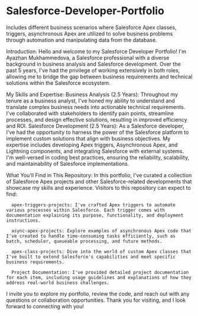 # Salesforce-Developer-Portfolio
Includes different business scenarios where Salesforce Apex classes, triggers, asynchronous Apex are utilized to solve business problems through automation and manipulating data from the database.

Introduction:
Hello and welcome to my Salesforce Developer Portfolio! I'm Ayazhan Mukhammedova, a Salesforce professional with a diverse background in business analysis and Salesforce development. Over the past 5 years, I've had the privilege of working extensively in both roles, allowing me to bridge the gap between business requirements and technical solutions within the Salesforce ecosystem.

My Skills and Expertise:
Business Analysis (2.5 Years):
      Throughout my tenure as a business analyst, I've honed my ability to understand and translate complex business needs into actionable technical requirements.
      I've collaborated with stakeholders to identify pain points, streamline processes, and design effective solutions, resulting in improved efficiency and ROI.
Salesforce Development (2.5 Years):
      As a Salesforce developer, I've had the opportunity to harness the power of the Salesforce platform to implement custom solutions that align with business objectives.
      My expertise includes developing Apex triggers, Asynchronous Apex, and Lightning components, and integrating Salesforce with external systems.
      I'm well-versed in coding best practices, ensuring the reliability, scalability, and maintainability of Salesforce implementations.
              
What You'll Find in This Repository:
In this portfolio, I've curated a collection of Salesforce Apex projects and other Salesforce-related developments that showcase my skills and experience. Visitors to this repository can expect to find:

      apex-triggers-projects: I've crafted Apex triggers to automate various processes within Salesforce. Each trigger comes with documentation explaining its purpose, functionality, and deployment instructions.
      
      async-apex-projects: Explore examples of asynchronous Apex code that I've created to handle time-consuming tasks efficiently, such as batch, scheduler, queueable processing, and future methods.
      
      apex-class-projects: Dive into the world of custom Apex classes that I've built to extend Salesforce's capabilities and meet specific business requirements.
      
      Project Documentation: I've provided detailed project documentation for each item, including usage guidelines and explanations of how they address real-world business challenges.

I invite you to explore my portfolio, review the code, and reach out with any questions or collaboration opportunities. Thank you for visiting, and I look forward to connecting with you!


